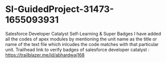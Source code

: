 # SI-GuidedProject-31473-1655093931
Salesforce Developer Catalyst Self-Learning &amp; Super Badges
I have added all the codes of apex modules by mentioning the unit name as the title or name of the text file which inlcudes the code matches with that particular unit. 
Trailhead link to verify badges of salesforce developer catalyst : https://trailblazer.me/id/abhardwaj168
